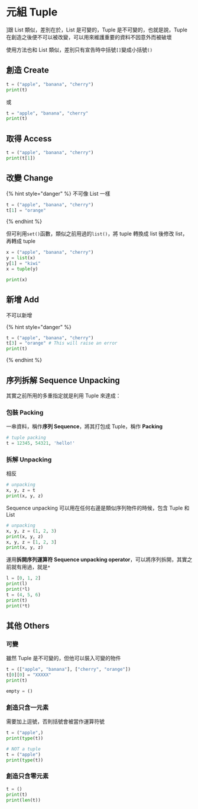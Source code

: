 # 元組 Tuple

\]跟 List 類似，差別在於，List 是可變的，Tuple 是不可變的，也就是說，Tuple 在創造之後便不可以被改變，可以用來維護重要的資料不因意外而被破壞

使用方法也和 List 類似，差別只有宣告時中括號`[]`變成小括號`()`

## 創造 Create

```python
t = ("apple", "banana", "cherry")
print(t)
```

或

```python
t = "apple", "banana", "cherry"
print(t)
```

## 取得 Access

```python
t = ("apple", "banana", "cherry")
print(t[1])
```

## 改變 Change 

{% hint style="danger" %}
不可像 List 一樣

```python
t = ("apple", "banana", "cherry")
t[1] = "orange"
```
{% endhint %}

但可利用`set()`函數，類似之前用過的`list()`，將 tuple 轉換成 list 後修改 list，再轉成 tuple

```python
x = ("apple", "banana", "cherry")
y = list(x)
y[1] = "kiwi"
x = tuple(y)

print(x)
```

## 新增 Add

不可以新增

{% hint style="danger" %}
```python
t = ("apple", "banana", "cherry")
t[3] = "orange" # This will raise an error
print(t)
```
{% endhint %}

## 序列拆解 Sequence Unpacking

其實之前所用的多重指定就是利用 Tuple 來達成：

### 包裝 Packing

一串資料，稱作**序列 Sequence**，將其打包成 Tuple，稱作 **Packing**

```python
# tuple packing
t = 12345, 54321, 'hello!'
```

### 拆解 Unpacking

相反

```python
# unpacking
x, y, z = t
print(x, y, z)
```

Sequence unpacking 可以用在任何右邊是類似序列物件的時候，包含 Tuple 和 List

```python
# unpacking
x, y, z = (1, 2, 3)
print(x, y, z)
x, y, z = [1, 2, 3]
print(x, y, z)
```

運用**拆開序列運算符 Sequence unpacking operator**，可以將序列拆開，其實之前就有用過，就是`*`

```python
l = [0, 1, 2]
print(l)
print(*l)
t = (4, 5, 6)
print(t)
print(*t)
```

## 其他 Others

### 可變

雖然 Tuple 是不可變的，但他可以裝入可變的物件

```python
t = (["apple", "banana"], ["cherry", "orange"])
t[0][0] = "XXXXX"
print(t) 
```

```python
empty = ()

```

### 創造只含一元素

需要加上逗號，否則括號會被當作運算符號

```python
t = ("apple",)
print(type(t))

# NOT a tuple
t = ("apple")
print(type(t))
```

### 創造只含零元素

```python
t = ()
print(t)
print(len(t))
```

